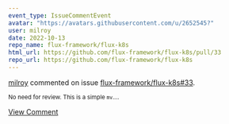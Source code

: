 ```yaml
---
event_type: IssueCommentEvent
avatar: "https://avatars.githubusercontent.com/u/2652545?"
user: milroy
date: 2022-10-13
repo_name: flux-framework/flux-k8s
html_url: https://github.com/flux-framework/flux-k8s/pull/33
repo_url: https://github.com/flux-framework/flux-k8s
---
```


<a href='https://github.com/milroy' target='_blank'>milroy</a> commented on issue <a href='https://github.com/flux-framework/flux-k8s/pull/33' target='_blank'>flux-framework/flux-k8s#33</a>.

<small>No need for review. This is a simple `mv`....</small>

<a href='https://github.com/flux-framework/flux-k8s/pull/33' target='_blank'>View Comment</a>